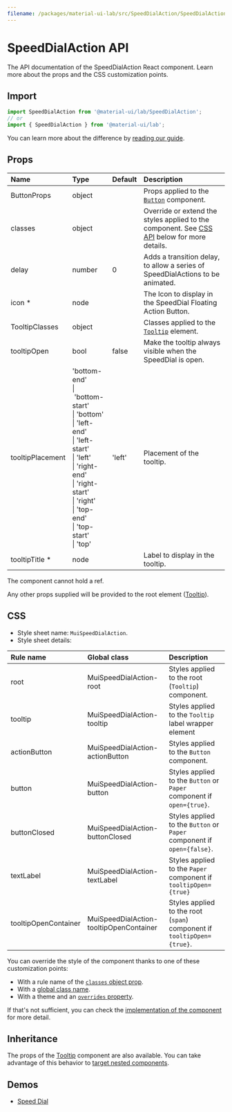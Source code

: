 ```yaml
---
filename: /packages/material-ui-lab/src/SpeedDialAction/SpeedDialAction.js
---
```


<!--- This documentation is automatically generated, do not try to edit it. -->

# SpeedDialAction API

<p class="description">The API documentation of the SpeedDialAction React component. Learn more about the props and the CSS customization points.</p>

## Import

```js
import SpeedDialAction from '@material-ui/lab/SpeedDialAction';
// or
import { SpeedDialAction } from '@material-ui/lab';
```

You can learn more about the difference by [reading our guide](/guides/minimizing-bundle-size/).



## Props

| Name | Type | Default | Description |
|:-----|:-----|:--------|:------------|
| <span class="prop-name">ButtonProps</span> | <span class="prop-type">object</span> |  | Props applied to the [`Button`](/api/button/) component. |
| <span class="prop-name">classes</span> | <span class="prop-type">object</span> |  | Override or extend the styles applied to the component. See [CSS API](#css) below for more details. |
| <span class="prop-name">delay</span> | <span class="prop-type">number</span> | <span class="prop-default">0</span> | Adds a transition delay, to allow a series of SpeedDialActions to be animated. |
| <span class="prop-name required">icon&nbsp;*</span> | <span class="prop-type">node</span> |  | The Icon to display in the SpeedDial Floating Action Button. |
| <span class="prop-name">TooltipClasses</span> | <span class="prop-type">object</span> |  | Classes applied to the [`Tooltip`](/api/tooltip/) element. |
| <span class="prop-name">tooltipOpen</span> | <span class="prop-type">bool</span> | <span class="prop-default">false</span> | Make the tooltip always visible when the SpeedDial is open. |
| <span class="prop-name">tooltipPlacement</span> | <span class="prop-type">'bottom-end'<br>&#124;&nbsp;'bottom-start'<br>&#124;&nbsp;'bottom'<br>&#124;&nbsp;'left-end'<br>&#124;&nbsp;'left-start'<br>&#124;&nbsp;'left'<br>&#124;&nbsp;'right-end'<br>&#124;&nbsp;'right-start'<br>&#124;&nbsp;'right'<br>&#124;&nbsp;'top-end'<br>&#124;&nbsp;'top-start'<br>&#124;&nbsp;'top'</span> | <span class="prop-default">'left'</span> | Placement of the tooltip. |
| <span class="prop-name required">tooltipTitle&nbsp;*</span> | <span class="prop-type">node</span> |  | Label to display in the tooltip. |

The component cannot hold a ref.

Any other props supplied will be provided to the root element ([Tooltip](/api/tooltip/)).

## CSS

- Style sheet name: `MuiSpeedDialAction`.
- Style sheet details:

| Rule name | Global class | Description |
|:-----|:-------------|:------------|
| <span class="prop-name">root</span> | <span class="prop-name">MuiSpeedDialAction-root</span> | Styles applied to the root (`Tooltip`) component.
| <span class="prop-name">tooltip</span> | <span class="prop-name">MuiSpeedDialAction-tooltip</span> | Styles applied to the `Tooltip` label wrapper element
| <span class="prop-name">actionButton</span> | <span class="prop-name">MuiSpeedDialAction-actionButton</span> | Styles applied to the `Button` component.
| <span class="prop-name">button</span> | <span class="prop-name">MuiSpeedDialAction-button</span> | Styles applied to the `Button` or `Paper` component if `open={true}`.
| <span class="prop-name">buttonClosed</span> | <span class="prop-name">MuiSpeedDialAction-buttonClosed</span> | Styles applied to the `Button` or `Paper` component if `open={false}`.
| <span class="prop-name">textLabel</span> | <span class="prop-name">MuiSpeedDialAction-textLabel</span> | Styles applied to the `Paper` component if `tooltipOpen={true}`
| <span class="prop-name">tooltipOpenContainer</span> | <span class="prop-name">MuiSpeedDialAction-tooltipOpenContainer</span> | Styles applied to the root (`span`) component if `tooltipOpen={true}`.

You can override the style of the component thanks to one of these customization points:

- With a rule name of the [`classes` object prop](/customization/components/#overriding-styles-with-classes).
- With a [global class name](/customization/components/#overriding-styles-with-global-class-names).
- With a theme and an [`overrides` property](/customization/globals/#css).

If that's not sufficient, you can check the [implementation of the component](https://github.com/mui-org/material-ui/blob/master/packages/material-ui-lab/src/SpeedDialAction/SpeedDialAction.js) for more detail.

## Inheritance

The props of the [Tooltip](/api/tooltip/) component are also available.
You can take advantage of this behavior to [target nested components](/guides/api/#spread).

## Demos

- [Speed Dial](/components/speed-dial/)

